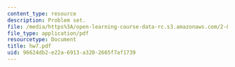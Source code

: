 ```yaml
---
content_type: resource
description: Problem set.
file: /media/https%3A/open-learning-course-data-rc.s3.amazonaws.com/2-800-tribology-fall-2004/96624db2e22a6913a3202665f7af1739_hw7.pdf
file_type: application/pdf
resourcetype: Document
title: hw7.pdf
uid: 96624db2-e22a-6913-a320-2665f7af1739
---
```

